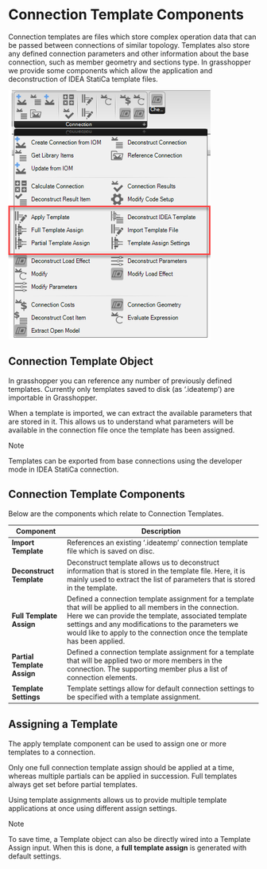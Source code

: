 # Connection Template Components

Connection templates are files which store complex operation data that can be passed between connections of similar topology. Templates also store any defined connection parameters and other information about the base connection, such as member geometry and sections type. In grasshopper we provide some components which allow the application and deconstruction of IDEA StatiCa template files. 

![Template components](images/grasshopper_connection_template_components.png)

## Connection Template Object

In grasshopper you can reference any number of previously defined templates. Currently only templates saved to disk (as ‘.ideatemp’) are importable in Grasshopper. 

When a template is imported, we can extract the available parameters that are stored in it. This allows us to understand what parameters will be available in the connection file once the template has been assigned. 

> [!NOTE]
> Templates can be exported from base connections using the developer mode in IDEA StatiCa connection.

## Connection Template Components

Below are the components which relate to Connection Templates.

**Component** | **Description** 
---------|----------
 **Import Template** | References an existing ‘.ideatemp’ connection template file which is saved on disc.  
 **Deconstruct Template** | Deconstruct template allows us to deconstruct information that is stored in the template file. Here, it is mainly used to extract the list of parameters that is stored in the template.  
 **Full Template Assign** | Defined a connection template assignment for a template that will be applied to all members in the connection. Here we can provide the template, associated template settings and any modifications to the parameters we would like to apply to the connection once the template has been applied.
  **Partial Template Assign** | Defined a connection template assignment for a template that will be applied two or more members in the connection. The supporting member plus a list of connection elements.
  **Template Settings** | Template settings allow for default connection settings to be specified with a template assignment. 

## Assigning a Template 

The apply template component can be used to assign one or more templates to a connection. 

Only one full connection template assign should be applied at a time, whereas multiple partials can be applied in succession. Full templates always get set before partial templates. 

Using template assignments allows us to provide multiple template applications at once using different assign settings. 

> [!NOTE] 
> To save time, a Template object can also be directly wired into a Template Assign input. When this is done, a **full template assign** is generated with default settings. 